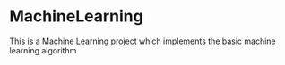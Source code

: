 # MachineLearning
This is a Machine Learning project which implements the basic machine learning algorithm
